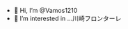 - 👋 Hi, I’m @Vamos1210
- 👀 I’m interested in ...川崎フロンターレ

<!---
Vamos1210/Vamos1210 is a ✨ special ✨ repository because its `README.md` (this file) appears on your GitHub profile.
You can click the Preview link to take a look at your changes.
--->
